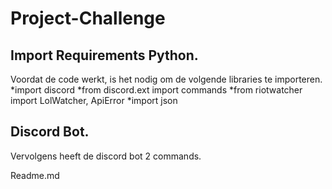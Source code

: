 # Project-Challenge
## Import Requirements Python.
Voordat de code werkt, is het nodig om de volgende libraries te importeren.
*import discord
*from discord.ext import commands
*from riotwatcher import LolWatcher, ApiError
*import json

## Discord Bot.
Vervolgens heeft de discord bot 2 commands.

Readme.md
